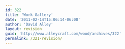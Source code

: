 ```yaml
---
id: 322
title: 'Work Gallery'
date: '2011-02-14T15:06:14-06:00'
author: 'David Alley'
layout: revision
guid: 'http://www.alleycraft.com/wood/archives/322'
permalink: /321-revision/
---
```


